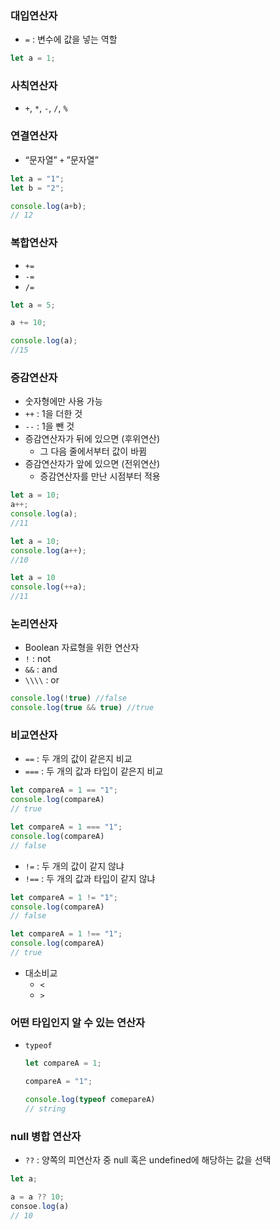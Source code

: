 ### 대입연산자

- `=` : 변수에 값을 넣는 역할

```jsx
let a = 1;
```

### 사칙연산자

- `+`, `*`, `-`, `/`, `%`

### 연결연산자

- “문자열” `+` ”문자열”

```jsx
let a = "1";
let b = "2";

console.log(a+b);
// 12
```

### 복합연산자

- `+=`
- `-=`
- `/=`

```jsx
let a = 5;

a += 10;

console.log(a);
//15
```

### 증감연산자

- 숫자형에만 사용 가능
- `++` : 1을 더한 것
- `--` : 1을 뺀 것
- 증감연산자가 뒤에 있으면 (후위연산)
  - 그 다음 줄에서부터 값이 바뀜
- 증감연산자가 앞에 있으면 (전위연산)
  - 증감연산자를 만난 시점부터 적용

```jsx
let a = 10;
a++;
console.log(a);
//11

let a = 10;
console.log(a++);
//10

let a = 10
console.log(++a);
//11
```

### 논리연산자

- Boolean 자료형을 위한 연산자
- `!` : not
- `&&` : and
- `\\\\` : or

```jsx
console.log(!true) //false
console.log(true && true) //true
```

### 비교연산자

- `==` : 두 개의 값이 같은지 비교
- `===` : 두 개의 값과 타입이 같은지 비교

```jsx
let compareA = 1 == "1";
console.log(compareA)
// true

let compareA = 1 === "1";
console.log(compareA)
// false
```

- `!=` : 두 개의 값이 같지 않냐
- `!==` : 두 개의 값과 타입이 같지 않냐

```jsx
let compareA = 1 != "1";
console.log(compareA)
// false

let compareA = 1 !== "1";
console.log(compareA)
// true
```

- 대소비교
  - `<`
  - `>`

### 어떤 타입인지 알 수 있는 연산자

- `typeof`
  
  ```jsx
  let compareA = 1;
  
  compareA = "1";
  
  console.log(typeof comepareA)
  // string
  ```

### null 병합 연산자

- `??` : 양쪽의 피연산자 중 null 혹은 undefined에 해당하는 값을 선택

```jsx
let a;

a = a ?? 10;
consoe.log(a)
// 10
```
